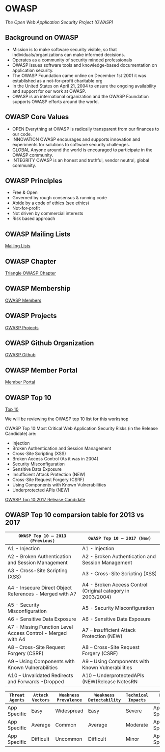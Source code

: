 # OWASP

*The Open Web Application Security Project (OWASP)*

## Background on OWASP

* Mission is to make software security visible, so that individuals/organizations can make informed decisions.
* Operates as a community of security minded professionals
* OWASP issues software tools and knowledge-based documentation on application security.
* The OWASP Foundation came online on December 1st 2001 it was established as a not-for-profit charitable org
* In the United States on April 21, 2004 to ensure the ongoing availability and support for our work at OWASP.
* OWASP is an international organization and the OWASP Foundation supports OWASP efforts around the world.

## OWASP Core Values

* OPEN Everything at OWASP is radically transparent from our finances to our code.
* INNOVATION OWASP encourages and supports innovation and experiments for solutions to software security challenges.
* GLOBAL Anyone around the world is encouraged to participate in the OWASP community.
* INTEGRITY OWASP is an honest and truthful, vendor neutral, global community.

## OWASP Principles

* Free & Open
* Governed by rough consensus & running code
* Abide by a code of ethics (see ethics)
* Not-for-profit
* Not driven by commercial interests
* Risk based approach

## OWASP Mailing Lists

[Mailing Lists](https://lists.owasp.org/mailman/listinfo)

## OWASP Chapter

[Triangle OWASP Chapter](https://www.owasp.org/index.php/Triangle)

## OWASP Membership

[OWASP Members](https://www.owasp.org/index.php/Membership)

## OWASP Projects

[OWASP Projects](https://www.owasp.org/index.php/Category:OWASP_Project)

## OWASP Github Organization

[OWASP Github](https://github.com/OWASP)

## OWASP Member Portal

[Member Portal](https://www.owasp.org/index.php/Portal)

## OWASP Top 10

[Top 10](https://www.owasp.org/index.php/Category:OWASP_Top_Ten_Project#tab=OWASP_Top_10_for_2017_Release_Candidate)

We will be reviewing the OWASP top 10 list for this workshop

OWASP Top 10 Most Critical Web Application Security Risks (in the Release Candidate) are:
* Injection
* Broken Authentication and Session Management
* Cross-Site Scripting (XSS)
* Broken Access Control (As it was in 2004)
* Security Misconfiguration
* Sensitive Data Exposure
* Insufficient Attack Protection (NEW)
* Cross-Site Request Forgery (CSRF)
* Using Components with Known Vulnerabilities
* Underprotected APIs (NEW)

[OWASP Top 10 2017 Release Candidate](https://github.com/OWASP/Top10/raw/master/2017/OWASP%20Top%2010%20-%202017%20RC1-English.pdf)

## OWASP Top 10 comparsion table for 2013 vs 2017

| `OWASP Top 10 – 2013 (Previous)` | `OWASP Top 10 – 2017 (New)` |
| --- | --- |
| A1 - Injection | A1 - Injection |
| A2 - Broken Authentication and Session Management | A2 - Broken Authentication and Session Management |
| A3 - Cross-Site Scripting (XSS) | A3 - Cross-Site Scripting (XSS) |
| A4 - Insecure Direct Object References - Merged with A7 | A4 - Broken Access Control (Original category in 2003/2004) |
| A5 - Security Misconfiguration | A5 - Security Misconfiguration |
| A6 - Sensitive Data Exposure | A6 - Sensitive Data Exposure |
| A7 - Missing Function Level Access Control - Merged with A4 | A7 – Insufficient Attack Protection (NEW) |
| A8 – Cross-Site Request Forgery (CSRF) | A8 – Cross-Site Request Forgery (CSRF) |
| A9 – Using Components with Known Vulnerabilities | A9 – Using Components with Known Vulnerabilities |
| A10 – Unvalidated Redirects and Forwards -Dropped | A10 – UnderprotectedAPIs (NEW)Release NotesRN |


| `Threat Agents` | `Attack Vectors` | `Weakness Prevalence` | `Weakness Detectability` | `Technical Impacts` | `Business Impacts` |
| --- | --- | --- | --- | --- | --- |
| App Specific | Easy | Widespread | Easy | Severe | App/Business Specific |
| App Specific | Average | Common | Average | Moderate | App/Business Specific |
| App Specific | Difficult | Uncommon | Difficult | Minor | App/Business Specific |
